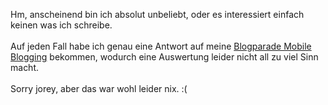 <html><body><p>Hm, anscheinend bin ich absolut unbeliebt, oder es interessiert einfach keinen was ich schreibe.<br>
<br>
Auf jeden Fall habe ich genau eine Antwort auf meine <a href="/2008/03/blogparade_mobile_blogging">Blogparade Mobile Blogging</a> bekommen, wodurch eine Auswertung leider nicht all zu viel Sinn macht.<br>
<br>
Sorry jorey, aber das war wohl leider nix. :(</p></body></html>
